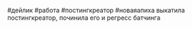 #дейлик #работа #постингкреатор 
#новаяапиха 
выкатила постингкреатор, починила его и регресс батчинга